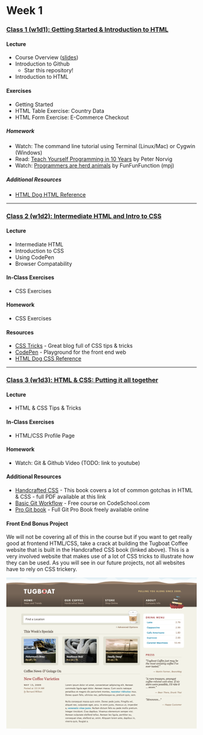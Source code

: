 # Week 1

### [Class 1 (w1d1): Getting Started & Introduction to HTML](./w1d1)

#### Lecture
* Course Overview ([slides]())
* Introduction to Github
  * Star this repository!
* Introduction to HTML

#### Exercises
* Getting Started
* HTML Table Exercise: Country Data
* HTML Form Exercise: E-Commerce Checkout

##### Homework

* Watch: The command line tutorial using Terminal (Linux/Mac) or Cygwin (Windows)
* Read: [Teach Yourself Programming in 10 Years](http://norvig.com/21-days.html) by Peter Norvig
* Watch: [Programmers are herd animals](https://www.youtube.com/watch?v=lrf6xuFq1Ms) by FunFunFunction (mpj)

##### Additional Resources
* [HTML Dog HTML Reference](http://htmldog.com/references/html/tags/)

---

### [Class 2 (w1d2): Intermediate HTML and Intro to CSS](./w1d2)

#### Lecture
* Intermediate HTML
* Introduction to CSS
* Using CodePen
* Browser Compatability

#### In-Class Exercises
* CSS Exercises

#### Homework
* CSS Exercises

#### Resources
* [CSS Tricks](https://css-tricks.com/) - Great blog full of CSS tips & tricks
* [CodePen](http://codepen.io/) - Playground for the front end web
* [HTML Dog CSS Reference](http://htmldog.com/references/css/properties/)

---

### [Class 3 (w1d3): HTML & CSS: Putting it all together](./w1d3)

#### Lecture
* HTML & CSS Tips & Tricks

#### In-Class Exercises
* HTML/CSS Profile Page

#### Homework
* Watch: Git & Github Video (TODO: link to youtube)

#### Additional Resources
* [Handcrafted CSS](ftp://91.193.237.1/pub/docs/linux-support/programming/HTML-CSS/[New%20Riders]%20-%20Handcrafted%20CSS%20-%20[Cederholm]/[New%20Riders]%20-%20Handcrafted%20CSS%20-%20[Cederholm].pdf) - This book covers a lot of common gotchas in HTML & CSS - full PDF available at this link
* [Basic Git Workflow](https://www.codeschool.com/courses/git-real) - Free course on CodeSchool.com
* [Pro Git book](https://git-scm.com/book/en/v2) - Full Git Pro Book freely available online

#### Front End Bonus Project
We will not be covering all of this in the course but if you want to get really good at frontend HTML/CSS, take a crack at building the Tugboat Coffee website that is built in the Handcrafted CSS book (linked above). This is a very involved website that makes use of a lot of CSS tricks to illustrate how they can be used. As you will see in our future projects, not all websites have to rely on CSS trickery.

![Tugboat Cofee](../zimages/tugboat.png)
